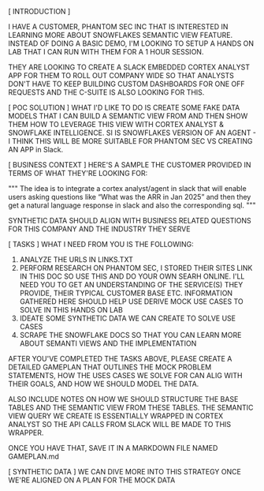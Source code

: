 [ INTRODUCTION ]

I HAVE A CUSTOMER, PHANTOM SEC INC THAT IS INTERESTED IN LEARNING MORE ABOUT SNOWFLAKES SEMANTIC VIEW FEATURE.  INSTEAD OF DOING A BASIC DEMO, I'M LOOKING TO SETUP A HANDS ON LAB THAT I CAN RUN WITH THEM FOR A 1 HOUR SESSION.

THEY ARE LOOKING TO CREATE A SLACK EMBEDDED CORTEX ANALYST APP FOR THEM TO ROLL OUT COMPANY WIDE SO THAT ANALYSTS DON'T HAVE TO KEEP BUILDING CUSTOM DASHBOARDS FOR ONE OFF REQUESTS AND THE C-SUITE IS ALSO LOOKING FOR THIS.

[ POC SOLUTION ]
WHAT I'D LIKE TO DO IS CREATE SOME FAKE DATA MODELS THAT I CAN BUILD A SEMANTIC VIEW FROM AND THEN SHOW THEM HOW TO LEVERAGE THIS VIEW WITH CORTEX ANALYST & SNOWFLAKE INTELLIGENCE.  SI IS SNOWFLAKES VERSION OF AN AGENT - I THINK THIS WILL BE MORE SUITABLE FOR PHANTOM SEC VS CREATING AN APP in Slack.

[ BUSINESS CONTEXT ]
HERE'S A SAMPLE THE CUSTOMER PROVIDED IN TERMS OF WHAT THEY'RE LOOKING FOR:

"""
The idea is to integrate a cortex analyst/agent in slack that will enable users asking questions like
“What was the ARR in Jan 2025” and then they get a natural language response in slack and also the corresponding sql.
"""

SYNTHETIC DATA SHOULD ALIGN WITH BUSINESS RELATED QUESTIONS FOR THIS COMPANY AND THE INDUSTRY THEY SERVE

[ TASKS ]
WHAT I NEED FROM YOU IS THE FOLLOWING:

1. ANALYZE THE URLS IN LINKS.TXT
2. PERFORM RESEARCH ON PHANTOM SEC, I STORED THEIR SITES LINK IN THIS DOC SO USE THIS AND DO YOUR OWN SEARH ONLINE.  I'LL NEED YOU TO GET AN UNDERSTANDING OF THE SERVICE(S) THEY PROVIDE, THEIR TYPICAL CUSTOMER BASE ETC. INFORMATION GATHERED HERE SHOULD HELP USE DERIVE MOCK USE CASES TO SOLVE IN THIS HANDS ON LAB
3. IDEATE SOME SYNTHETIC DATA WE CAN CREATE TO SOLVE USE CASES
4. SCRAPE THE SNOWFLAKE DOCS SO THAT YOU CAN LEARN MORE ABOUT SEMANTI VIEWS AND THE IMPLEMENTATION

AFTER YOU'VE COMPLETED THE TASKS ABOVE, PLEASE CREATE A DETAILED GAMEPLAN THAT OUTLINES THE MOCK PROBLEM STATEMENTS, HOW THE USES CASES WE SOLVE FOR CAN ALIG WITH THEIR GOALS, AND HOW WE SHOULD MODEL THE DATA. 

ALSO INCLUDE NOTES ON HOW WE SHOULD STRUCTURE THE BASE TABLES AND THE SEMANTIC VIEW FROM THESE TABLES. THE SEMANTIC VIEW QUERY WE CREATE IS ESSENTIALLY WRAPPED IN CORTEX ANALYST SO THE API CALLS FROM SLACK WILL BE MADE TO THIS WRAPPER.

ONCE YOU HAVE THAT, SAVE IT IN A MARKDOWN FILE NAMED GAMEPLAN.md


[ SYNTHETIC DATA ]
WE CAN DIVE MORE INTO THIS STRATEGY ONCE WE'RE ALIGNED ON A PLAN FOR THE MOCK DATA